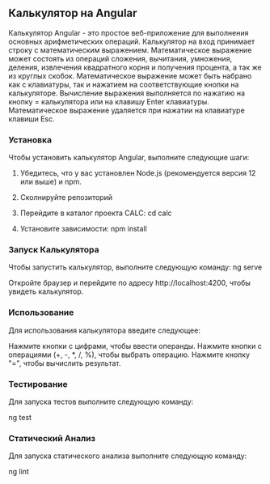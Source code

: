 ## Калькулятор на Angular

Калькулятор Angular - это простое веб-приложение для выполнения основных арифметических операций. Калькулятор на вход принимает строку с математическим выражением. Математическое выражение может состоять из операций сложения, вычитания, умножения, деления, извлечения квадратного корня и получения процента, а так же из круглых скобок. Математическое выражение может быть набрано как с клавиатуры, так и нажатием на соответствующие кнопки на калькуляторе. Вычисление выражения выполняется по нажатию на кнопку = калькулятора или на клавишу Enter клавиатуры. Математическое выражение удаляется при нажатии на клавиатуре клавиши Esc.

### Установка

Чтобы установить калькулятор Angular, выполните следующие шаги:

1. Убедитесь, что у вас установлен Node.js (рекомендуется версия 12 или выше) и npm.
2. Сколнируйте репозиторий
3. Перейдите в каталог проекта CALC:
cd calc

4. Установите зависимости:
npm install


### Запуск Калькулятора
Чтобы запустить калькулятор, выполните следующую команду:
ng serve

Откройте браузер и перейдите по адресу http://localhost:4200, чтобы увидеть калькулятор.

### Использование

Для использования калькулятора введите следующее:

 Нажмите кнопки с цифрами, чтобы ввести операнды.
 Нажмите кнопки с операциями (+, -, *, /, %), чтобы выбрать операцию.
 Нажмите кнопку "=", чтобы вычислить результат.

### Тестирование

Для запуска тестов выполните следующую команду:

ng test


### Статический Анализ

Для запуска статического анализа выполните следующую команду:

ng lint
